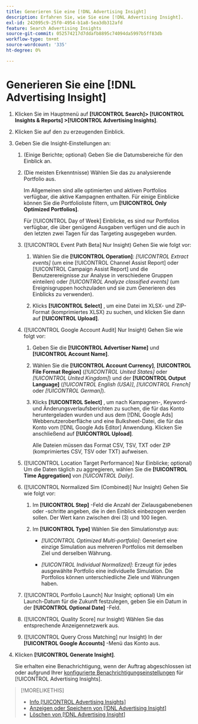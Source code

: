 ```yaml
---
title: Generieren Sie eine [!DNL Advertising Insight]
description: Erfahren Sie, wie Sie eine [!DNL Advertising Insight].
exl-id: 242095c9-25f0-4954-b1a8-5ea3db312afd
feature: Search Advertising Insights
source-git-commit: 052574217d7ddafb8895c74094da5997b5ff83db
workflow-type: tm+mt
source-wordcount: '335'
ht-degree: 0%

---
```


# Generieren Sie eine [!DNL Advertising Insight]

1. Klicken Sie im Hauptmenü auf **[!UICONTROL Search]> [!UICONTROL Insights & Reports] >[!UICONTROL Advertising Insights]**.

2. Klicken Sie auf den zu erzeugenden Einblick.

3. Geben Sie die Insight-Einstellungen an:

   1. (Einige Berichte; optional) Geben Sie die Datumsbereiche für den Einblick an.

   2. (Die meisten Erkenntnisse) Wählen Sie das zu analysierende Portfolio aus.

      Im Allgemeinen sind alle optimierten und aktiven Portfolios verfügbar, die aktive Kampagnen enthalten. Für einige Einblicke können Sie die Portfolioliste filtern, um **[!UICONTROL Only Optimized Portfolios]**.

      Für [!UICONTROL Day of Week] Einblicke, es sind nur Portfolios verfügbar, die über genügend Ausgaben verfügen und die auch in den letzten zwei Tagen für das Targeting ausgegeben wurden.

   3. ([!UICONTROL Event Path Beta] Nur Insight) Gehen Sie wie folgt vor:

      1. Wählen Sie die **[!UICONTROL Operation]**: *[!UICONTROL Extract events]* (um eine [!UICONTROL Channel Assist Report] oder [!UICONTROL Campaign Assist Report] und die Benutzerereignisse zur Analyse in verschiedene Gruppen einteilen) oder *[!UICONTROL Analyze classified events]* (um Ereignisgruppen hochzuladen und sie zum Generieren des Einblicks zu verwenden).

      1. Klicks **[!UICONTROL Select]** , um eine Datei im XLSX- und ZIP-Format (komprimiertes XLSX) zu suchen, und klicken Sie dann auf **[!UICONTROL Upload]**.

   4. ([!UICONTROL Google Account Audit] Nur Insight) Gehen Sie wie folgt vor:

      1. Geben Sie die **[!UICONTROL Advertiser Name]** und **[!UICONTROL Account Name]**.

      1. Wählen Sie die **[!UICONTROL Account Currency]**, **[!UICONTROL File Format Region]** (*[!UICONTROL United States]* oder *[!UICONTROL United Kingdom]*) und der **[!UICONTROL Output Language]** (*[!UICONTROL English (USA)]*, *[!UICONTROL French]* oder *[!UICONTROL German]*).

      1. Klicks **[!UICONTROL Select]** , um nach Kampagnen-, Keyword- und Änderungsverlaufsberichten zu suchen, die für das Konto heruntergeladen wurden und aus dem [!DNL Google Ads] Webbenutzeroberfläche und eine Bulksheet-Datei, die für das Konto vom [!DNL Google Ads Editor] Anwendung. Klicken Sie anschließend auf **[!UICONTROL Upload]**.

         Alle Dateien müssen das Format CSV, TSV, TXT oder ZIP (komprimiertes CSV, TSV oder TXT) aufweisen.

   5. ([!UICONTROL Location Target Performance] Nur Einblicke; optional) Um die Daten täglich zu aggregieren, wählen Sie die **[!UICONTROL Time Aggregation]** von *[!UICONTROL Daily]*.

   6. ([!UICONTROL Normalized Sim (Combined)] Nur Insight) Gehen Sie wie folgt vor:

      1. Im **[!UICONTROL Step]** -Feld die Anzahl der Zielausgabenebenen oder -schritte angeben, die in den Einblick einbezogen werden sollen. Der Wert kann zwischen drei (3) und 100 liegen.

      1. Im **[!UICONTROL Type]** Wählen Sie den Simulationstyp aus:

         * *[!UICONTROL Optimized Multi-portfolio]*: Generiert eine einzige Simulation aus mehreren Portfolios mit demselben Ziel und derselben Währung.

         * *[!UICONTROL Individual Normalized]*: Erzeugt für jedes ausgewählte Portfolio eine individuelle Simulation. Die Portfolios können unterschiedliche Ziele und Währungen haben.

   7. ([!UICONTROL Portfolio Launch] Nur Insight; optional) Um ein Launch-Datum für die Zukunft festzulegen, geben Sie ein Datum in der **[!UICONTROL Optional Date]** -Feld.

   8. ([!UICONTROL Quality Score] nur Insight) Wählen Sie das entsprechende Anzeigennetzwerk aus.

   9. ([!UICONTROL Query Cross Matching] nur Insight) In der **[!UICONTROL Google Accounts]** -Menü das Konto aus.

4. Klicken **[!UICONTROL Generate Insight]**.

   Sie erhalten eine Benachrichtigung, wenn der Auftrag abgeschlossen ist oder aufgrund Ihrer [konfigurierte Benachrichtigungseinstellungen](/help/search-social-commerce/notifications/notification-edit.md) für [!UICONTROL Advertising Insights].

>[!MORELIKETHIS]
>
>* [Info [!UICONTROL Advertising Insights]](insight-about.md)
>* [Anzeigen oder Speichern von [!DNL Advertising Insight]](insight-view-save.md)
>* [Löschen von [!DNL Advertising Insight]](insight-delete.md)
